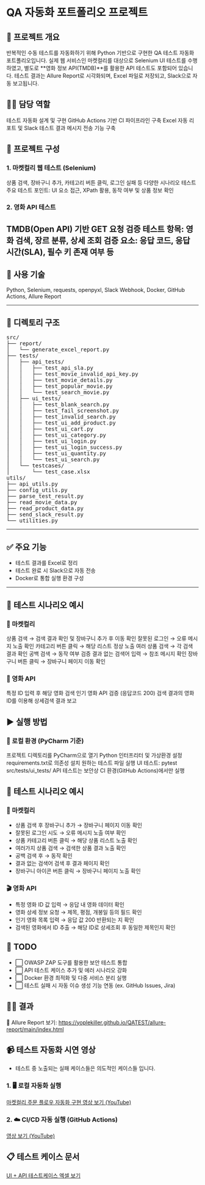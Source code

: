 # QA 자동화 포트폴리오 프로젝트

## 📀 프로젝트 개요
반복적인 수동 테스트를 자동화하기 위해 Python 기반으로 구현한 QA 테스트 자동화 포트폴리오입니다.
실제 웹 서비스인 마켓컬리를 대상으로 Selenium UI 테스트를 수행하였고,
별도로 **영화 정보 API(TMDB)**를 활용한 API 테스트도 포함되어 있습니다.
테스트 결과는 Allure Report로 시각화되며, Excel 파일로 저장되고, Slack으로 자동 보고됩니다.

## 👨‍💻 담당 역할
테스트 자동화 설계 및 구현
GitHub Actions 기반 CI 파이프라인 구축
Excel 자동 리포트 및 Slack 테스트 결과 메시지 전송 기능 구축

## 🧱 프로젝트 구성
### 1. 마켓컬리 웹 테스트 (Selenium)
상품 검색, 장바구니 추가, 카테고리 버튼 클릭, 로그인 실패 등 다양한 시나리오 테스트
주요 테스트 포인트: UI 요소 접근, XPath 활용, 동작 여부 및 상품 정보 확인

### 2. 영화 API 테스트
TMDB(Open API) 기반 GET 요청 검증
테스트 항목: 영화 검색, 장르 분류, 상세 조회
검증 요소: 응답 코드, 응답 시간(SLA), 필수 키 존재 여부 등
-
## 🧰 사용 기술
Python, Selenium, requests, openpyxl, Slack Webhook, Docker, GitHub Actions, Allure Report


-------------------------------------------------------
## 📁 디렉토리 구조
<pre>src/
├── report/
│   └── generate_excel_report.py
├── tests/
│   ├── api_tests/
│   │   ├── test_api_sla.py
│   │   ├── test_movie_invalid_api_key.py
│   │   ├── test_movie_details.py
│   │   ├── test_popular_movie.py
│   │   └── test_search_movie.py
│   ├── ui_tests/
│   │   ├── test_blank_search.py
│   │   ├── test_fail_screenshot.py
│   │   ├── test_invalid_search.py
│   │   ├── test_ui_add_product.py
│   │   ├── test_ui_cart.py
│   │   ├── test_ui_category.py
│   │   ├── test_ui_login.py
│   │   ├── test_ui_login_success.py
│   │   ├── test_ui_quantity.py
│   │   └── test_ui_search.py
│   └── testcases/
│       └── test_case.xlsx
utils/
├── api_utils.py
├── config_utils.py
├── parse_test_result.py
├── read_movie_data.py
├── read_product_data.py
├── send_slack_result.py
└── utilities.py
</pre>
-------------------------------------
## ✅ 주요 기능
- 테스트 결과를 Excel로 정리
- 테스트 완료 시 Slack으로 자동 전송
- Docker로 통합 실행 환경 구성
--------------------------------------
## 🧪 테스트 시나리오 예시

### 🛒 마켓컬리

상품 검색 → 검색 결과 확인 및 장바구니 추가 후 이동 확인
잘못된 로그인 → 오류 메시지 노출 확인
카테고리 버튼 클릭 → 해당 리스트 정상 노출
여러 상품 검색 → 각 검색 결과 확인
공백 검색 → 동작 여부 검증
결과 없는 검색어 입력 → 참조 메시지 확인
장바구니 버튼 클릭 → 장바구니 페이지 이동 확인

### 🎥 영화 API
특정 ID 입력 후 해당 영화 검색
인기 영화 API 검증 (응답코드 200)
검색 결과의 영화 ID를 이용해 상세검색 결과 보고

## ▶ 실행 방법
### 🔧 로컬 환경 (PyCharm 기준)
프로젝트 디렉토리를 PyCharm으로 열기
Python 인터프리터 및 가상환경 설정
requirements.txt로 의존성 설치
원하는 테스트 파일 실행
UI 테스트: pytest src/tests/ui_tests/
API 테스트는 보안상 CI 환경(GitHub Actions)에서만 실행


## 🧪 테스트 시나리오 예시

### 🛒 마켓컬리
- 상품 검색 후 장바구니 추가 → 장바구니 페이지 이동 확인
- 잘못된 로그인 시도 → 오류 메시지 노출 여부 확인
- 상품 카테고리 버튼 클릭 → 해당 상품 리스트 노출 확인
- 여러가지 상품 검색 → 검색한 상품 결과 노출 확인
- 공백 검색 후 → 동작 확인
- 결과 없는 검색어 검색 후 결과 페이지 확인
- 장바구니 아이콘 버튼 클릭 → 장바구니 페이지 노출 확인

### 🎬 영화 API
- 특정 영화 ID 값 입력 → 응답 내 영화 데이터 확인
- 영화 상세 정보 요청 → 제목, 평점, 개봉일 등의 필드 확인
- 인기 영화 목록 입력 → 응답 값 200 반환되는 지 확인
- 검색된 영화에서 ID 추출 → 해당 ID로 상세조회 후 동일한 제목인지 확인


## 🔮 TODO
- ⬜ OWASP ZAP 도구를 활용한 보안 테스트 통합
- ⬜ API 테스트 케이스 추가 및 에러 시나리오 강화
- ⬜ Docker 환경 최적화 및 다중 서비스 분리 실행
- ⬜ 테스트 실패 시 자동 이슈 생성 기능 연동 (ex. GitHub Issues, Jira)



## 🤷‍♀️ 결과
📄 Allure Report 보기: https://yoplekiller.github.io/QATEST/allure-report/main/index.html

## 📹 테스트 자동화 시연 영상
- 테스트 중 노출되는 실패 케이스들은 의도적인 케이스들 입니다.

### 1. 🖥️ **로컬 자동화 실행**  
[마켓컬리 주문 플로우 자동화 구현 영상 보기 (YouTube)](https://www.youtube.com/watch?v=TqsvT2RsYEs)


### 2. ☁️ **CI/CD 자동 실행 (GitHub Actions)**  
[영상 보기 (YouTube)](https://www.youtube.com/watch?v=wx1F2yGFV2s&ab_channel=%EC%9E%84%EC%9E%AC%EB%AF%BC)

## 📋 테스트 케이스 문서
[UI + API 테스트케이스 엑셀 보기](./docs/테스트설계_포트폴리오용.xlsx)

